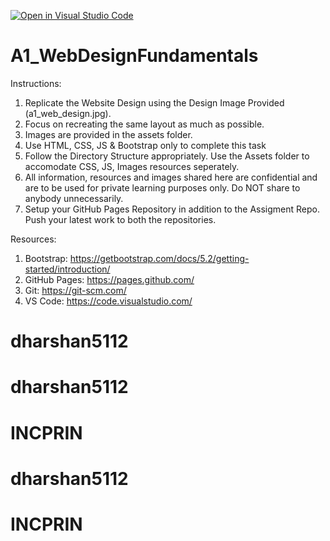 [![Open in Visual Studio Code](https://classroom.github.com/assets/open-in-vscode-c66648af7eb3fe8bc4f294546bfd86ef473780cde1dea487d3c4ff354943c9ae.svg)](https://classroom.github.com/online_ide?assignment_repo_id=8201044&assignment_repo_type=AssignmentRepo)
# A1_WebDesignFundamentals

Instructions:

1. Replicate the Website Design using the Design Image Provided (a1_web_design.jpg).
2. Focus on recreating the same layout as much as possible.
3. Images are provided in the assets folder.
4. Use HTML, CSS, JS & Bootstrap only to complete this task
5. Follow the Directory Structure appropriately. Use the Assets folder to accomodate CSS, JS, Images resources seperately.
6. All information, resources and images shared here are confidential and are to be used for private learning purposes only. Do NOT share to anybody unnecessarily.
7. Setup your GitHub Pages Repository in addition to the Assigment Repo. Push your latest work to both the repositories.


Resources:
1. Bootstrap: https://getbootstrap.com/docs/5.2/getting-started/introduction/
2. GitHub Pages: https://pages.github.com/
3. Git: https://git-scm.com/
4. VS Code: https://code.visualstudio.com/
# dharshan5112
# dharshan5112
# INCPRIN
# dharshan5112
# INCPRIN

